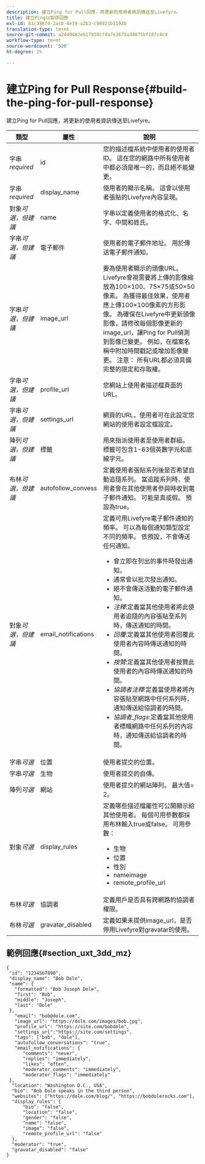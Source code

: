 ```yaml
---
description: 建立Ping for Pull回應，將更新的使用者資訊傳送至Livefyre。
title: 建立Ping以取得回應
exl-id: 81c398fd-2acb-4e39-a2b3-c96921b1192b
translation-type: tm+mt
source-git-commit: a2449482e617939cfda7e367da34875bf187c4c9
workflow-type: tm+mt
source-wordcount: '520'
ht-degree: 1%

---
```


# 建立Ping for Pull Response{#build-the-ping-for-pull-response}

建立Ping for Pull回應，將更新的使用者資訊傳送至Livefyre。

| 類型 | 屬性 | 說明 |
|--- |--- |--- |
| 字串&#x200B;*required* | id | 您的描述檔系統中使用者的使用者ID。 這在您的網路中所有使用者中都必須是唯一的，而且絕不能變更。 |
| 字串&#x200B;*required* | display_name | 使用者的顯示名稱。 這會以使用者張貼的Livefyre內容呈現。 |
| 對象&#x200B;*可選，但建議* | name | 字串以定義使用者的格式化、名字、中間和姓氏。 |
| 字串&#x200B;*可選，但建議* | 電子郵件 | 使用者的電子郵件地址。 用於傳送電子郵件通知。 |
| 字串&#x200B;*可選，但建議* | image_url | 要為使用者顯示的頭像URL。 Livefyre會視需要將上傳的影像縮放為100×100、75×75或50×50像素。 為獲得最佳效果，使用者應上傳100×100像素的方形影像。 為確保在Livefyre中更新頭像影像，請修改每個影像更新的image_url，讓Ping for Pull偵測到影像已變更。 例如，在檔案名稱中附加時間戳記或增加影像變更。 注意： 所有URL都必須具備完整的限定和存取權。 |
| 字串&#x200B;*可選，但建議* | profile_url | 您網站上使用者描述檔頁面的URL。 |
| 字串&#x200B;*可選，但建議* | settings_url | 網頁的URL，使用者可在此設定您網站的使用者設定檔設定。 |
| 陣列&#x200B;*可選，但建議* | 標籤 | 用來指派使用者至使用者群組。 標籤可包含1-63個英數字元和底線字元。 |
| 布林&#x200B;*可選，但建議* | autofollow_convess | 定義使用者張貼系列後是否希望自動追隨系列。 當追蹤系列時，使用者會在其他使用者參與時收到電子郵件通知。 可能是真或假。 預設為true。 |
| 對象&#x200B;*可選，但建議* | email_notifications | 定義可用Livefyre電子郵件通知的頻率。 可以為每個通知類型設定不同的頻率。 依預設，不會傳送任何通知。<br><ul><li> 會立即在列出的事件時發出通知。 </li><li>通常會以批次發出通知。 </li><li> 絕不會傳送活動的電子郵件通知。 </li><li>*注釋*:定義當其他使用者將此使用者追隨的內容張貼至系列時，傳送通知的時間。 </li><li>*回覆*:定義當其他使用者回覆此使用者內容時傳送通知的時間。</li><li>*按贊*:定義當其他使用者按贊此使用者的內容時傳送通知的時間。</li><li>*協調者注釋*:定義當使用者將內容張貼至網路中任何系列時，通知傳送給協調者的時間。</li><li>*協調者_flags*:定義當其他使用者標幟網路中任何系列的內容時，通知傳送給協調者的時間。</li></ul> |
| 字串&#x200B;*可選* | 位置 | 使用者提交的位置。 |
| 字串&#x200B;*可選* | 生物 | 使用者提交的自傳。 |
| 陣列&#x200B;*可選* | 網站 | 使用者提交的網站陣列。 最大值= 2。 |
| 對象&#x200B;*可選* | display_rules | 定義哪些描述檔屬性可公開顯示給其他使用者。 每個可用參數都採用布林輸入true或false。 可用參數： <br><ul><li>生物 </li><li> 位置</li><li>  性別 </li><li>nameimage </li><li> remote_profile_url</li></ul> |
| 布林&#x200B;*可選* | 協調者 | 定義用戶是否具有跨網路的協調者權限。 |
| 布林&#x200B;*可選* | gravatar_disabled | 定義如果未提供image_url，是否停用Livefyre對gravatar的使用。 |

## 範例回應{#section_uxt_3dd_mz}

```
{
 "id": "1234567890",
 "display_name": "Bob Dole",
 "name": {
   "formatted": "Bob Joseph Dole",
   "first": "Bob",
   "middle": "Joseph",
   "last": "Dole"
 },
   "email": "bob@dole.com",
   "image_url": "https://dole.com/images/bob.jpg",
   "profile_url": "https://site.com/bobdole",
   "settings_url":"https://site.com/settings",
   "tags": ["bob", "dole"],
   "autofollow_conversations": "true",
   "email_notifications": {
      "comments": "never",
      "replies": "immediately",
      "likes": "often",
      "moderator_comments": "immediately",
      "moderator_flags": "immediately" 
 },
  "location": "Washington D.C., USA",
  "bio": "Bob Dole speaks in the third person",
  "websites": ["https://dole.com/blog/", "https://bobdolerocks.com"],
  "display_rules": {
      "bio": "false",
      "location": "false",
      "gender": "false",
      "name": "false",
      "image": "false",
      "remote_profile_url": "false"
  },
  "moderator": "true",
  "gravatar_disabled": "false"
}
```

